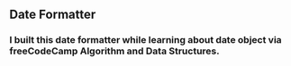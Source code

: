## Date Formatter

### I built this date formatter while learning about date object via freeCodeCamp Algorithm and Data Structures.
